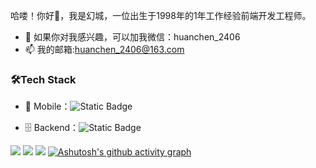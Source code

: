 哈喽！你好👋，我是幻城，一位出生于1998年的1年工作经验前端开发工程师。
- 💬 如果你对我感兴趣，可以加我微信：huanchen_2406
- 📫 我的邮箱:huanchen_2406@163.com

<h3>🛠Tech Stack</h3>

- 📱 Mobile：<img alt="Static Badge" src="https://img.shields.io/badge/%E5%BE%AE%E4%BF%A1%E5%B0%8F%E7%A8%8B%E5%BA%8F-blue">
  
- 🗄 Backend：<img alt="Static Badge" src="https://img.shields.io/badge/node.js-000">


![](https://github-readme-stats.vercel.app/api?username=song6576&show_icons=true&theme=dark&count_private=true)
![](https://activity-graph.herokuapp.com/graph?username=song6576&theme=github)
![](https://stats.justsong.cn/api/csdn?id=dqzd12345&theme=dark)
[![Ashutosh's github activity graph](https://github-readme-activity-graph.vercel.app/graph?username=song6576&theme=react-dark)](https://github.com/ashutosh00710/github-readme-activity-graph)
